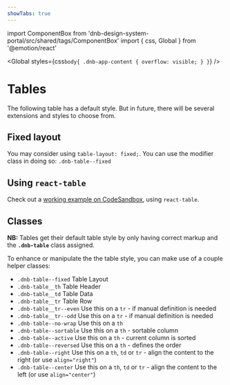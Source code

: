 ```yaml
---
showTabs: true
---
```


import ComponentBox from 'dnb-design-system-portal/src/shared/tags/ComponentBox'
import { css, Global } from '@emotion/react'

<Global styles={css`body{ .dnb-app-content { overflow: visible; } }`} />

# Tables

The following table has a default style. But in future, there will be several extensions and styles to choose from.

## Fixed layout

You may consider using `table-layout: fixed;`. You can use the modifier class in doing so: `.dnb-table--fixed`

## Using `react-table`

Check out a [working example on CodeSandbox](https://codesandbox.io/embed/eufemia-react-table-x4cwc), using `react-table`.

## Classes

**NB:** Tables get their default table style by only having correct markup and the **`.dnb-table`** class assigned.

To enhance or manipulate the the table style, you can make use of a couple helper classes:

- `.dnb-table--fixed` Table Layout
- `.dnb-table__th` Table Header
- `.dnb-table__td` Table Data
- `.dnb-table__tr` Table Row
- `.dnb-table__tr--even` Use this on a `tr` - if manual definition is needed
- `.dnb-table__tr--odd` Use this on a `tr` - if manual definition is needed
- `.dnb-table--no-wrap` Use this on a `th`
- `.dnb-table--sortable` Use this on a `th` - sortable column
- `.dnb-table--active` Use this on a `th` - current column is sorted
- `.dnb-table--reversed` Use this on a `th` - defines the order
- `.dnb-table--right` Use this on a `th`, `td` or `tr` - align the content to the right (or use `align="right"`)
- `.dnb-table--center` Use this on a `th`, `td` or `tr` - align the content to the left (or use `align="center"`)

<!-- - `.dnb-table--small` Use this on a `th`, `td` or `tr` - [font-size](/uilib/typography/font-size) is then `small` (`x-small` is also supported, but should generally be avoided due to bad accessibility) -->

<!-- - `.dnb-table--tabular` Use this on the `table` root -->
